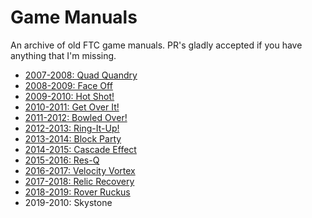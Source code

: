 # Game Manuals

An archive of old FTC game manuals. PR's gladly accepted if you have
anything that I'm missing.

* [2007-2008: Quad Quandry](2007)
* [2008-2009: Face Off](2008)
* [2009-2010: Hot Shot!](2009)
* [2010-2011: Get Over It!](2010)
* [2011-2012: Bowled Over!](2011)
* [2012-2013: Ring-It-Up!](2012)
* [2013-2014: Block Party](2013)
* [2014-2015: Cascade Effect](2014)
* [2015-2016: Res-Q](2015)
* [2016-2017: Velocity Vortex](2016)
* [2017-2018: Relic Recovery](2017)
* [2018-2019: Rover Ruckus](2018)
* 2019-2010: Skystone
